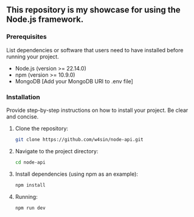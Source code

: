 ## This repository is my showcase for using the Node.js framework.

### Prerequisites
List dependencies or software that users need to have installed before running your project.
* Node.js (version >= 22.14.0)
* npm (version >= 10.9.0)
* MongoDB [Add your MongoDB URI to .env file]

### Installation

Provide step-by-step instructions on how to install your project. Be clear and concise.
1.  Clone the repository:
    ```bash
    git clone https://github.com/w4sin/node-api.git
    ```
2.  Navigate to the project directory:
    ```bash
    cd node-api
    ```
3.  Install dependencies (using npm as an example):
    ```bash
    npm install
    ```
4.  Running:
    ```bash
    npm run dev
    ```